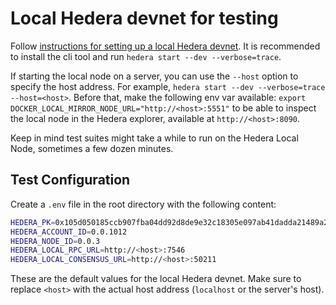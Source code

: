 # Local Hedera devnet for testing

Follow [instructions for setting up a local Hedera devnet](https://github.com/hiero-ledger/hiero-local-node). It is recommended to install the cli tool and run `hedera start --dev --verbose=trace`.

If starting the local node on a server, you can use the `--host` option to specify the host address. For example, `hedera start --dev --verbose=trace --host=<host>`. Before that, make the following env var available: `export DOCKER_LOCAL_MIRROR_NODE_URL="http://<host>:5551"` to be able to inspect the local node in the Hedera explorer, available at `http://<host>:8090`.

Keep in mind test suites might take a while to run on the Hedera Local Node, sometimes a few dozen minutes.

## Test Configuration

Create a `.env` file in the root directory with the following content:

```sh
HEDERA_PK=0x105d050185ccb907fba04dd92d8de9e32c18305e097ab41dadda21489a211524
HEDERA_ACCOUNT_ID=0.0.1012
HEDERA_NODE_ID=0.0.3
HEDERA_LOCAL_RPC_URL=http://<host>:7546
HEDERA_LOCAL_CONSENSUS_URL=http://<host>:50211
```

These are the default values for the local Hedera devnet. Make sure to replace `<host>` with the actual host address (`localhost` or the server's host).
